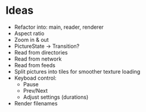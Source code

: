 # Ideas

* Refactor into: main, reader, renderer
* Aspect ratio
* Zoom in & out
* PictureState -> Transition?
* Read from directories
* Read from network
* Read from feeds
* Split pictures into tiles for smoother texture loading
* Keyboad control:
  * Pause
  * Prev/Next
  * Adjust settings (durations)
* Render filenames
